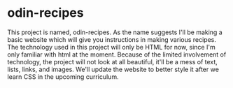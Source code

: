 # odin-recipes
This project is named, odin-recipes. As the name suggests I'll be making a basic website which will give you instructions in making various recipes. The technology used in this project will only be HTML for now, since I'm only familiar with html at the moment.
Because of the limited involvement of technology, the project will not look at all beautiful, it'll be a mess of text, lists, links, and images.
We'll update the website to better style it after we learn CSS in the upcoming curriculum.
